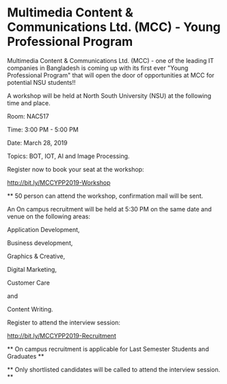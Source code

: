 #  Multimedia Content & Communications Ltd. (MCC) - Young Professional Program

Multimedia Content & Communications Ltd. (MCC) - one of the leading IT companies in Bangladesh 
is coming up with its first ever "Young Professional Program" that will open the door of opportunities 
at MCC for potential NSU students!! 



A workshop will be held at North South University (NSU) at the following time and place.

Room: NAC517 

Time: 3:00 PM - 5:00 PM 

Date: March 28, 2019 

Topics: BOT, IOT, AI and Image Processing.

Register now to book your seat at the workshop: 

http://bit.ly/MCCYPP2019-Workshop

** 50 person can attend the workshop, confirmation mail will be sent.


An On campus recruitment will be held at 5:30 PM on the same date and venue on the following areas: 

Application Development, 

Business development, 

Graphics & Creative, 

Digital Marketing, 

Customer Care 

and 

Content Writing.

Register to attend the interview session: 

http://bit.ly/MCCYPP2019-Recruitment

** On campus recruitment is applicable for Last Semester Students and Graduates **

** Only shortlisted candidates will be called to attend the interview session. **
